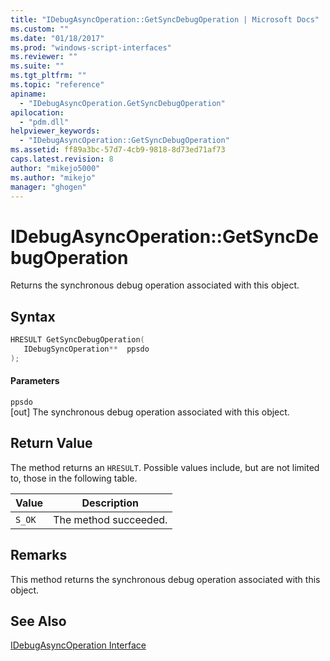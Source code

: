 ```yaml
---
title: "IDebugAsyncOperation::GetSyncDebugOperation | Microsoft Docs"
ms.custom: ""
ms.date: "01/18/2017"
ms.prod: "windows-script-interfaces"
ms.reviewer: ""
ms.suite: ""
ms.tgt_pltfrm: ""
ms.topic: "reference"
apiname: 
  - "IDebugAsyncOperation.GetSyncDebugOperation"
apilocation: 
  - "pdm.dll"
helpviewer_keywords: 
  - "IDebugAsyncOperation::GetSyncDebugOperation"
ms.assetid: ff89a3bc-57d7-4cb9-9818-8d73ed71af73
caps.latest.revision: 8
author: "mikejo5000"
ms.author: "mikejo"
manager: "ghogen"
---
```

# IDebugAsyncOperation::GetSyncDebugOperation
Returns the synchronous debug operation associated with this object.  
  
## Syntax  
  
```cpp
HRESULT GetSyncDebugOperation(  
   IDebugSyncOperation**  ppsdo  
);  
```  
  
#### Parameters  
 `ppsdo`  
 [out] The synchronous debug operation associated with this object.  
  
## Return Value  
 The method returns an `HRESULT`. Possible values include, but are not limited to, those in the following table.  
  
|Value|Description|  
|-----------|-----------------|  
|`S_OK`|The method succeeded.|  
  
## Remarks  
 This method returns the synchronous debug operation associated with this object.  
  
## See Also  
 [IDebugAsyncOperation Interface](../../winscript/reference/idebugasyncoperation-interface.md)